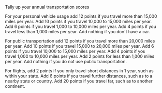 Tally up your annual transportation scores

For your personal vehicle usage
add 12 points if you travel more than 15,000 miles per year. 
Add 10 points if you travel 10,000 to 15,000 miles per year. 
Add 6 points if you travel 1,000 to 10,000 miles per year. 
Add 4 points if you travel less than 1,000 miles per year. 
Add nothing if you don't have a car.

For public transportation
add 12 points if you travel more than 20,000 miles per year. 
Add 10 points if you travel 15,000 to 20,000 miles per year. 
Add 6 points if you travel 10,000 to 15,000 miles per year. 
Add 4 points if you travel 1,000 to 10,000 miles per year. 
Add 2 points for less than 1,000 miles per year. 
Add nothing if you do not use public transportation.

For flights, 
add 2 points if you only travel short distances in 1 year, such as within your state. 
Add 6 points if you travel further distances, such as to a nearby state or country. 
Add 20 points if you travel far, such as to another continent.